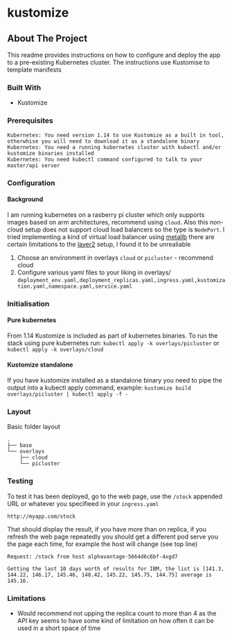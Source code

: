 # kustomize

<!-- ABOUT THE PROJECT -->
## About The Project

This readme provides instructions on how to configure and deploy the app to a pre-existing Kubernetes cluster. The instructions use Kustomise to template manifests

### Built With

* Kustomize

### Prerequisites

    Kubernetes: You need version 1.14 to use Kustomize as a built in tool, otherwhise you will need to download it as a standalone binary
    Kubernetes: You need a running kubernetes cluster with kubectl and/or kustomize binaries installed
    Kubernetes: You need kubectl command configured to talk to your master/api server

### Configuration

#### Background

I am running kubernetes on a rasberry pi cluster which only supports images based on arm architectures, recommend using `cloud`. Also this non-cloud setup does not support cloud load balancers so the type is `NodePort`. I tried implementing a kind of virtual load balancer using [metallb](https://metallb.universe.tf/installation/) there are certain limitations to the [layer2](https://metallb.universe.tf/concepts/layer2/#limitations) setup, I found it to be unrealiable

1. Choose an environment in overlays  `cloud` or `picluster` - recommend cloud
2. Configure various yaml files to your liking in overlays/ `deployment_env.yaml,deployment_replicas.yaml,ingress.yaml,kustomization.yaml,namespace.yaml,service.yaml`

### Initialisation

#### Pure kubernetes 

From 1.14 Kustomize is included as part of kubernetes binaries. To run the stack using pure kubernetes run: `kubectl apply -k overlays/picluster` or `kubectl apply -k overlays/cloud`

#### Kustomize standalone

If you have kustomize installed as a standalone binary you need to pipe the output into a kubectl apply command, example: `kustomize build overlays/picluster | kubectl apply -f -` 
    
### Layout

Basic folder layout

    .
    ├── base
    └── overlays
        ├── cloud
        └── picluster

### Testing

To test it has been deployed, go to the web page, use the `/stock` appended URL or whatever you specifieed in your `ingress.yaml`

    http://myapp.com/stock

That should display the result, if you have more than on replica, if you refresh the web page repeatedly you should get a different pod serve you the page each time, for example the host will change (see top line)

    Request: /stock from host alphavantage-5664d6c6bf-4xgd7

    Getting the last 10 days worth of results for IBM, the list is [141.3, 144.22, 146.17, 145.46, 148.42, 145.22, 145.75, 144.75] average is 145.16.

### Limitations

* Would recommend not upping the replica count to more than 4 as the API key seems to have some kind of limitation on how often it can be used in a short space of time
